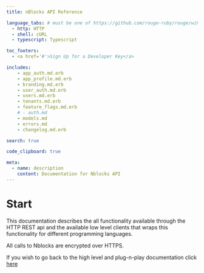 ```yaml
---
title: nBlocks API Reference

language_tabs: # must be one of https://github.com/rouge-ruby/rouge/wiki/List-of-supported-languages-and-lexers
  - http: HTTP
  - shell: cURL
  - typescript: Typescript

toc_footers:
  - <a href='#'>Sign Up for a Developer Key</a>

includes:
    - app_auth.md.erb
    - app_profile.md.erb
    - branding.md.erb
    - user_auth.md.erb
    - users.md.erb
    - tenants.md.erb
    - feature_flags.md.erb
    # - auth.md
    - models.md
    - errors.md
    - changelog.md.erb

search: true

code_clipboard: true

meta:
  - name: description
    content: Documentation for Nblocks API
---
```


# Start

This documentation describes the all functionality available through the HTTP REST api and the available low level clients that wraps this functionality for different programming languages.

All calls to Nblocks are encrypted over HTTPS.

If you wish to go back to the high level and plug-n-play documentation click [here](https://nebulr-group.github.io/nblocks-docs)